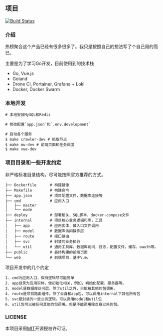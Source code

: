 ## 项目

[![Build Status](http://drone.memosa.cn/api/badges/aaronzjc/mu/status.svg)](http://drone.memosa.cn/aaronzjc/crawler)

### 介绍

热榜聚合这个产品已经有很多很多了。我只是按照自己的想法写了个自己用的而已。

主要是为了学习Go开发，目前使用到的技术栈

+ Go, Vue.js
+ Goland
+ Drone CI, Portainer, Grafana + Loki 
+ Docker, Docker Swarm

### 本地开发

```shell
# 本地安装MySQL和Redis

# 修改配置`app.json`和`.env.development`

# 启动各个服务
$ make crawler-dev # 抓取节点
$ make mu-dev # 前端页面和任务调度
$ make vue-dev
```

### 项目目录和一些开发约定

非严格标准目录结构，尽可能按照官方推荐的方式。

```text
├── Dockerfile      # 构建镜像
├── Makefile        # 构建命令
├── app.json        # 项目配置文件，数据库连接等
├── cmd             # 应用入口
│   ├── master
│   └── node
├── deploy          # 部署相关，SQL脚本，docker-compose文件
├── internal        # 项目核心业务逻辑和库，工具
│   ├── app         # 应用实体，被入口文件调用
│   ├── model       # 数据库访问操作层
│   ├── route       # 接口路由
│   ├── svc         # 封装的业务执行
│   └── util        # 通用工具库。数据库访问，日志，配置文件，缓存，oauth等。
├── public          # 最终构建的前端页面
└── web             # 前端项目，基于Vue。
```

项目开发中的几个约定

```text
1. cmd为应用入口，保持逻辑尽可能简单  
2. app目录为应用实体，做初始化相关，例如，初始化配置，服务器等。
3. model是数据库访问层，除了util之外，只能被其他的包调用。
4. route是项目路由组件。除了自身和app包，可以调用internal下其他所有包
5. svc是封装的一些业务逻辑。可以调用model和util包  
6. util包可以被任何其他的包调用。但是不能调用除自身以外的包。
```

### LICENSE

本项目采用[MIT](https://github.com/aaronzjc/crawler/blob/dev/LICENSE)开源授权许可证。